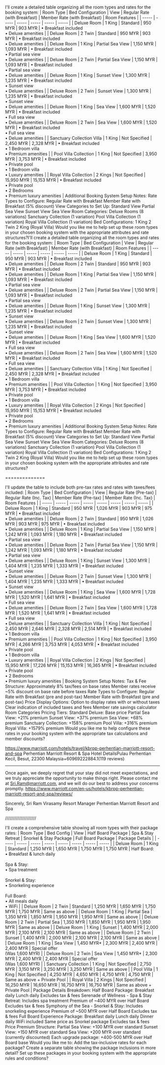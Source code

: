 I'll create a detailed table organizing all the room types and rates for the booking system:
| Room Type | Bed Configuration | View | Regular Rate (with Breakfast) | Member Rate (with Breakfast) | Room Features |
| ----- | ----- | ----- | ----- | ----- | ----- |
| Deluxe Room | 1 King | Standard | 950 MYR | 903 MYR | • Breakfast included<br>• Deluxe amenities |
| Deluxe Room | 2 Twin | Standard | 950 MYR | 903 MYR | • Breakfast included<br>• Deluxe amenities |
| Deluxe Room | 1 King | Partial Sea View | 1,150 MYR | 1,093 MYR | • Breakfast included<br>• Partial sea view<br>• Deluxe amenities |
| Deluxe Room | 2 Twin | Partial Sea View | 1,150 MYR | 1,093 MYR | • Breakfast included<br>• Partial sea view<br>• Deluxe amenities |
| Deluxe Room | 1 King | Sunset View | 1,300 MYR | 1,235 MYR | • Breakfast included<br>• Sunset view<br>• Deluxe amenities |
| Deluxe Room | 2 Twin | Sunset View | 1,300 MYR | 1,235 MYR | • Breakfast included<br>• Sunset view<br>• Deluxe amenities |
| Deluxe Room | 1 King | Sea View | 1,600 MYR | 1,520 MYR | • Breakfast included<br>• Full sea view<br>• Deluxe amenities |
| Deluxe Room | 2 Twin | Sea View | 1,600 MYR | 1,520 MYR | • Breakfast included<br>• Full sea view<br>• Deluxe amenities |
| Sanctuary Collection Villa | 1 King | Not Specified | 2,450 MYR | 2,328 MYR | • Breakfast included<br>• 1 Bedroom villa<br>• Premium amenities |
| Pool Villa Collection | 1 King | Not Specified | 3,950 MYR | 3,753 MYR | • Breakfast included<br>• Private pool<br>• 1 Bedroom villa<br>• Luxury amenities |
| Royal Villa Collection | 2 Kings | Not Specified | 15,950 MYR | 15,153 MYR | • Breakfast included<br>• Private pool<br>• 2 Bedrooms<br>• Premium luxury amenities |
Additional Booking System Setup Notes:
Rate Types to Configure:
Regular Rate with Breakfast
Member Rate with Breakfast (5% discount)
View Categories to Set Up:
Standard View
Partial Sea View
Sunset View
Sea View
Room Categories:
Deluxe Rooms (8 variations)
Sanctuary Collection (1 variation)
Pool Villa Collection (1 variation)
Royal Villa Collection (1 variation)
Bed Configurations:
1 King
2 Twin
2 King (Royal Villa)
Would you like me to help set up these room types in your chosen booking system with the appropriate attributes and rate structures?I'll create a detailed table organizing all the room types and rates for the booking system:
| Room Type | Bed Configuration | View | Regular Rate (with Breakfast) | Member Rate (with Breakfast) | Room Features |
| ----- | ----- | ----- | ----- | ----- | ----- |
| Deluxe Room | 1 King | Standard | 950 MYR | 903 MYR | • Breakfast included<br>• Deluxe amenities |
| Deluxe Room | 2 Twin | Standard | 950 MYR | 903 MYR | • Breakfast included<br>• Deluxe amenities |
| Deluxe Room | 1 King | Partial Sea View | 1,150 MYR | 1,093 MYR | • Breakfast included<br>• Partial sea view<br>• Deluxe amenities |
| Deluxe Room | 2 Twin | Partial Sea View | 1,150 MYR | 1,093 MYR | • Breakfast included<br>• Partial sea view<br>• Deluxe amenities |
| Deluxe Room | 1 King | Sunset View | 1,300 MYR | 1,235 MYR | • Breakfast included<br>• Sunset view<br>• Deluxe amenities |
| Deluxe Room | 2 Twin | Sunset View | 1,300 MYR | 1,235 MYR | • Breakfast included<br>• Sunset view<br>• Deluxe amenities |
| Deluxe Room | 1 King | Sea View | 1,600 MYR | 1,520 MYR | • Breakfast included<br>• Full sea view<br>• Deluxe amenities |
| Deluxe Room | 2 Twin | Sea View | 1,600 MYR | 1,520 MYR | • Breakfast included<br>• Full sea view<br>• Deluxe amenities |
| Sanctuary Collection Villa | 1 King | Not Specified | 2,450 MYR | 2,328 MYR | • Breakfast included<br>• 1 Bedroom villa<br>• Premium amenities |
| Pool Villa Collection | 1 King | Not Specified | 3,950 MYR | 3,753 MYR | • Breakfast included<br>• Private pool<br>• 1 Bedroom villa<br>• Luxury amenities |
| Royal Villa Collection | 2 Kings | Not Specified | 15,950 MYR | 15,153 MYR | • Breakfast included<br>• Private pool<br>• 2 Bedrooms<br>• Premium luxury amenities |
Additional Booking System Setup Notes:
Rate Types to Configure:
Regular Rate with Breakfast
Member Rate with Breakfast (5% discount)
View Categories to Set Up:
Standard View
Partial Sea View
Sunset View
Sea View
Room Categories:
Deluxe Rooms (8 variations)
Sanctuary Collection (1 variation)
Pool Villa Collection (1 variation)
Royal Villa Collection (1 variation)
Bed Configurations:
1 King
2 Twin
2 King (Royal Villa)
Would you like me to help set up these room types in your chosen booking system with the appropriate attributes and rate structures?

==============

I'll update the table to include both pre-tax rates and rates with taxes/fees included:
| Room Type | Bed Configuration | View | Regular Rate (Pre-tax) | Regular Rate (Inc. Tax) | Member Rate (Pre-tax) | Member Rate (Inc. Tax) | Room Features |
| ----- | ----- | ----- | ----- | ----- | ----- | ----- | ----- |
| Deluxe Room | 1 King | Standard | 950 MYR | 1,026 MYR | 903 MYR | 975 MYR | • Breakfast included<br>• Deluxe amenities |
| Deluxe Room | 2 Twin | Standard | 950 MYR | 1,026 MYR | 903 MYR | 975 MYR | • Breakfast included<br>• Deluxe amenities |
| Deluxe Room | 1 King | Partial Sea View | 1,150 MYR | 1,242 MYR | 1,093 MYR | 1,180 MYR | • Breakfast included<br>• Partial sea view<br>• Deluxe amenities |
| Deluxe Room | 2 Twin | Partial Sea View | 1,150 MYR | 1,242 MYR | 1,093 MYR | 1,180 MYR | • Breakfast included<br>• Partial sea view<br>• Deluxe amenities |
| Deluxe Room | 1 King | Sunset View | 1,300 MYR | 1,404 MYR | 1,235 MYR | 1,333 MYR | • Breakfast included<br>• Sunset view<br>• Deluxe amenities |
| Deluxe Room | 2 Twin | Sunset View | 1,300 MYR | 1,404 MYR | 1,235 MYR | 1,333 MYR | • Breakfast included<br>• Sunset view<br>• Deluxe amenities |
| Deluxe Room | 1 King | Sea View | 1,600 MYR | 1,728 MYR | 1,520 MYR | 1,641 MYR | • Breakfast included<br>• Full sea view<br>• Deluxe amenities |
| Deluxe Room | 2 Twin | Sea View | 1,600 MYR | 1,728 MYR | 1,520 MYR | 1,641 MYR | • Breakfast included<br>• Full sea view<br>• Deluxe amenities |
| Sanctuary Collection Villa | 1 King | Not Specified | 2,450 MYR | 2,646 MYR | 2,328 MYR | 2,514 MYR | • Breakfast included<br>• 1 Bedroom villa<br>• Premium amenities |
| Pool Villa Collection | 1 King | Not Specified | 3,950 MYR | 4,266 MYR | 3,753 MYR | 4,053 MYR | • Breakfast included<br>• Private pool<br>• 1 Bedroom villa<br>• Luxury amenities |
| Royal Villa Collection | 2 Kings | Not Specified | 15,950 MYR | 17,226 MYR | 15,153 MYR | 16,365 MYR | • Breakfast included<br>• Private pool<br>• 2 Bedrooms<br>• Premium luxury amenities |
Booking System Setup Notes:
Tax & Fee Structure:
Approximately 8% tax/fees on base rates
Member rates receive ~5% discount on base rate before taxes
Rate Types to Configure:
Regular Rate with Breakfast (pre and post-tax)
Member Rate with Breakfast (pre and post-tax)
Price Display Options:
Option to display rates with or without taxes
Clear indication of included taxes and fees
Member rate savings calculator
Room Categories Pricing Tiers:
Standard Deluxe: Base price
Partial Sea View: +21% premium
Sunset View: +37% premium
Sea View: +68% premium
Sanctuary Collection: +158% premium
Pool Villa: +316% premium
Royal Villa: +1579% premium
Would you like me to help configure these rates in your booking system with the appropriate tax calculations and member discounts?

https://www.marriott.com/hotels/travel/kbrpp-perhentian-marriott-resort-and-spa
Perhentian Marriott Resort & Spa
Hotel DetailsPulau Perhentian Kecil, Besut, 22300 Malaysia+60969222884.1(119 reviews)

----

Once again, we deeply regret that your stay did not meet expectations, and we truly appreciate the opportunity to make things right. Please contact me at Sri.Ram@marriott.com, and we will do our best to address your concerns promptly.
https://www.marriott.com/en-us/hotels/kbrpp-perhentian-marriott-resort-and-spa/reviews/

Sincerely,
Sri Ram Virasamy
Resort Manager
Perhentian Marriott Resort and Spa

////////////////////

I'll create a comprehensive table showing all room types with their package rates:
| Room Type | Bed Config | View | Half Board Package | Spa & Stay Retreat | Snorkel & Stay Package | Full Board Package | Package Details |
| ----- | ----- | ----- | ----- | ----- | ----- | ----- | ----- |
| Deluxe Room | 1 King | Standard | 1,250 MYR | 1,650 MYR | 1,750 MYR | 1,750 MYR | Half Board:<br>• Breakfast & lunch daily<br><br>Spa & Stay:<br>• Spa treatment<br><br>Snorkel & Stay:<br>• Snorkeling experience<br><br>Full Board:<br>• All meals daily<br>• WiFi |
| Deluxe Room | 2 Twin | Standard | 1,250 MYR | 1,650 MYR | 1,750 MYR | 1,750 MYR | Same as above |
| Deluxe Room | 1 King | Partial Sea | 1,350 MYR | 1,850 MYR | 1,950 MYR | 1,950 MYR | Same as above |
| Deluxe Room | 2 Twin | Partial Sea | 1,350 MYR | 1,850 MYR | 1,950 MYR | 1,950 MYR | Same as above |
| Deluxe Room | 1 King | Sunset | 1,400 MYR | 2,000 MYR | 2,100 MYR | 2,100 MYR | Same as above |
| Deluxe Room | 2 Twin | Sunset | 1,400 MYR | 2,000 MYR | 2,100 MYR | 2,100 MYR | Same as above |
| Deluxe Room | 1 King | Sea View | 1,450 MYR* | 2,300 MYR | 2,400 MYR | 2,400 MYR | Special offer<br>(Was 1,600 MYR) |
| Deluxe Room | 2 Twin | Sea View | 1,450 MYR* | 2,300 MYR | 2,400 MYR | 2,400 MYR | Special offer<br>(Was 1,600 MYR) |
| Sanctuary Collection | 1 King | Not Specified | 2,750 MYR | 3,150 MYR | 3,250 MYR | 3,250 MYR | Same as above |
| Pool Villa | 1 King | Not Specified | 4,250 MYR | 4,650 MYR | 4,750 MYR | 4,750 MYR | Same as above + Private Pool |
| Royal Villa | 2 Kings | Not Specified | 16,250 MYR | 16,650 MYR | 16,750 MYR | 16,750 MYR | Same as above + Private Pool |
Package Details Breakdown:
Half Board Package:
Breakfast daily
Lunch daily
Excludes tax & fees
Serenade of Wellness - Spa & Stay Retreat:
Includes spa treatment
Premium of ~400 MYR over Half Board
Excludes tax & fees
Symphony of the Sea - Snorkel & Stay:
Includes snorkeling experience
Premium of ~500 MYR over Half Board
Excludes tax & fees
Full Board Experience Package:
Breakfast daily
Lunch daily
Dinner daily
WiFi included
Same price as Snorkel package
Excludes tax & fees
Price Premium Structure:
Partial Sea View: +100 MYR over standard
Sunset View: +150 MYR over standard
Sea View: +200 MYR over standard (currently discounted)
Each upgrade package: +400-500 MYR over Half Board base
Would you like me to:
Add the tax-inclusive rates for each package?
Create a separate table showing the package inclusions in more detail?
Set up these packages in your booking system with the appropriate rules and conditions?